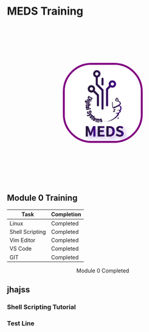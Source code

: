 # MEDS Training

<p align="center">
  <img src="Meds.png" alt="MEDS Logo" width="200" style="border-radius: 75px; margin: 100px; border: 5px solid purple;">
</p>

## Module 0 Training

| Task            | Completion   |
|-----------------|--------------|
| Linux           | Completed    |
| Shell Scripting | Completed    |
| Vim Editor      | Completed    |
| VS Code         | Completed    |
| GIT             | Completed    |


<p align="center">
  Module 0 Completed
</p>

## jhajss

### Shell Scripting Tutorial 

### Test Line